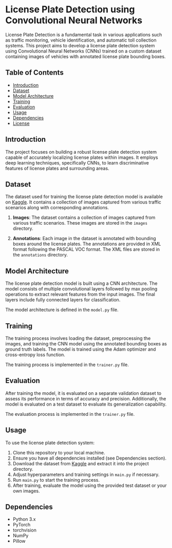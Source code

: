 # License Plate Detection using Convolutional Neural Networks

License Plate Detection is a fundamental task in various applications such as traffic monitoring, vehicle identification, and automatic toll collection systems. This project aims to develop a license plate detection system using Convolutional Neural Networks (CNNs) trained on a custom dataset containing images of vehicles with annotated license plate bounding boxes.

## Table of Contents

- [Introduction](#introduction)
- [Dataset](#dataset)
- [Model Architecture](#model-architecture)
- [Training](#training)
- [Evaluation](#evaluation)
- [Usage](#usage)
- [Dependencies](#dependencies)
- [License](#license)

## Introduction

The project focuses on building a robust license plate detection system capable of accurately localizing license plates within images. It employs deep learning techniques, specifically CNNs, to learn discriminative features of license plates and surrounding areas.

## Dataset

The dataset used for training the license plate detection model is available on [Kaggle](https://www.kaggle.com/datasets/andrewmvd/car-plate-detection). It contains a collection of images captured from various traffic scenarios along with corresponding annotations.

1. **Images**: The dataset contains a collection of images captured from various traffic scenarios. These images are stored in the `images` directory.

2. **Annotations**: Each image in the dataset is annotated with bounding boxes around the license plates. The annotations are provided in XML format following the PASCAL VOC format. The XML files are stored in the `annotations` directory.

## Model Architecture

The license plate detection model is built using a CNN architecture. The model consists of multiple convolutional layers followed by max pooling operations to extract relevant features from the input images. The final layers include fully connected layers for classification.

The model architecture is defined in the `model.py` file.

## Training

The training process involves loading the dataset, preprocessing the images, and training the CNN model using the annotated bounding boxes as ground truth labels. The model is trained using the Adam optimizer and cross-entropy loss function.

The training process is implemented in the `trainer.py` file.

## Evaluation

After training the model, it is evaluated on a separate validation dataset to assess its performance in terms of accuracy and precision. Additionally, the model is evaluated on a test dataset to evaluate its generalization capability.

The evaluation process is implemented in the `trainer.py` file.

## Usage

To use the license plate detection system:

1. Clone this repository to your local machine.
2. Ensure you have all dependencies installed (see Dependencies section).
3. Download the dataset from [Kaggle](https://www.kaggle.com/datasets/andrewmvd/car-plate-detection) and extract it into the project directory.
4. Adjust hyperparameters and training settings in `main.py` if necessary.
5. Run `main.py` to start the training process.
6. After training, evaluate the model using the provided test dataset or your own images.

## Dependencies

- Python 3.x
- PyTorch
- torchvision
- NumPy
- Pillow


